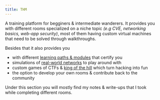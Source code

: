 ```yaml
---
title: THM
---
```



A training platform for begginers & intermediate wanderers. It provides you with different rooms specialized on a niche topic *(e.g CVE, networking basics, web-app security)*, most of them having custom virtual machines that need to be solved through walkthroughs.

Besides that it also provides you 
- with different [learning paths & modules](https://tryhackme.com/hacktivities) that certify you
- simulations of [real-world networks](https://tryhackme.com/network/throwback) to play around with
- custom games of CTFs & [king of the hill](https://tryhackme.com/games/koth) which turn hacking into fun
- the option to develop your own rooms & contribute back to the community

Under this section you will mostly find my notes & write-ups that I took while completing different rooms.
